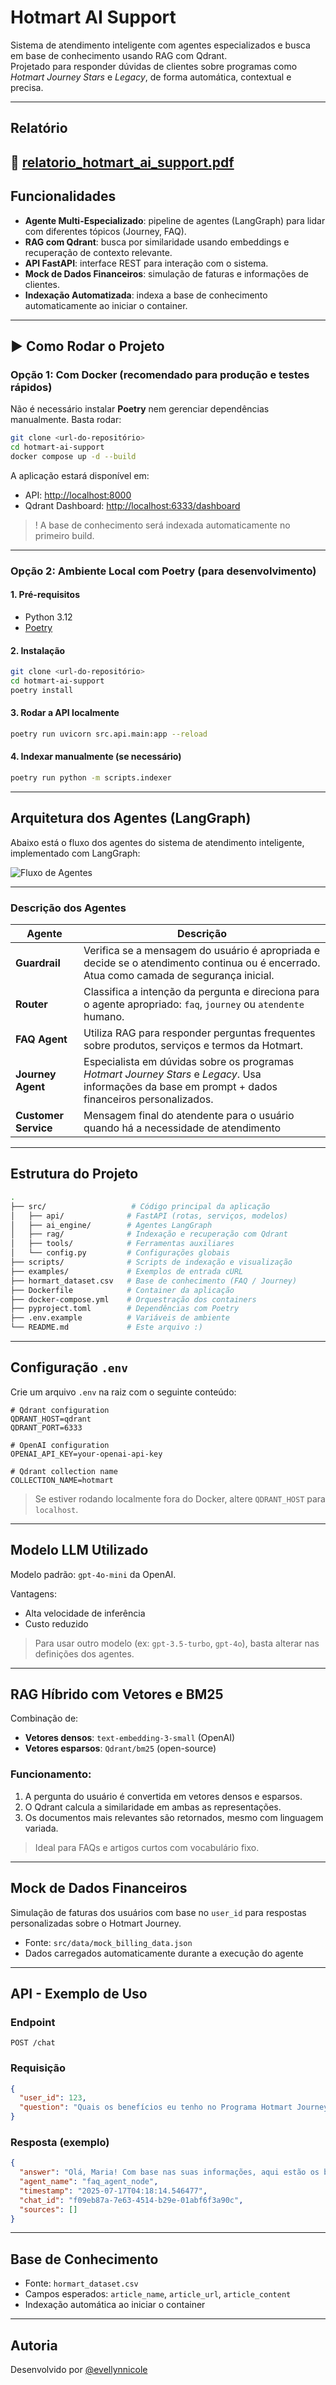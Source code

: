 #  Hotmart AI Support

Sistema de atendimento inteligente com agentes especializados e busca em base de conhecimento usando RAG com Qdrant.  
Projetado para responder dúvidas de clientes sobre programas como *Hotmart Journey Stars* e *Legacy*, de forma automática, contextual e precisa.

---
## Relatório

📄 [relatorio_hotmart_ai_support.pdf](./relatorio_hotmart_ai_support.pdf)
---

##  Funcionalidades

- **Agente Multi-Especializado**: pipeline de agentes (LangGraph) para lidar com diferentes tópicos (Journey, FAQ).
- **RAG com Qdrant**: busca por similaridade usando embeddings e recuperação de contexto relevante.
- **API FastAPI**: interface REST para interação com o sistema.
- **Mock de Dados Financeiros**: simulação de faturas e informações de clientes.
- **Indexação Automatizada**: indexa a base de conhecimento automaticamente ao iniciar o container.

---

## ▶ Como Rodar o Projeto

###  Opção 1: Com Docker (recomendado para produção e testes rápidos)

Não é necessário instalar **Poetry** nem gerenciar dependências manualmente. Basta rodar:

```bash
git clone <url-do-repositório>
cd hotmart-ai-support
docker compose up -d --build
```

A aplicação estará disponível em:

- API: [http://localhost:8000](http://localhost:8000)  
- Qdrant Dashboard: [http://localhost:6333/dashboard](http://localhost:6333/dashboard)

> ! A base de conhecimento será indexada automaticamente no primeiro build.

---

###  Opção 2: Ambiente Local com Poetry (para desenvolvimento)

#### 1. Pré-requisitos

- Python 3.12
- [Poetry](https://python-poetry.org/docs/#installation)

#### 2. Instalação

```bash
git clone <url-do-repositório>
cd hotmart-ai-support
poetry install
```

#### 3. Rodar a API localmente

```bash
poetry run uvicorn src.api.main:app --reload
```

#### 4. Indexar manualmente (se necessário)

```bash
poetry run python -m scripts.indexer
```

---

##  Arquitetura dos Agentes (LangGraph)

Abaixo está o fluxo dos agentes do sistema de atendimento inteligente, implementado com LangGraph:

![Fluxo de Agentes](src/ai_engine/graph_visualization/chat_flow.png)

---

### Descrição dos Agentes

| Agente                | Descrição |
|----------------------|-----------|
| **Guardrail**        | Verifica se a mensagem do usuário é apropriada e decide se o atendimento continua ou é encerrado. Atua como camada de segurança inicial. |
| **Router**           | Classifica a intenção da pergunta e direciona para o agente apropriado: `faq`, `journey` ou `atendente` humano. |
| **FAQ Agent**        | Utiliza RAG para responder perguntas frequentes sobre produtos, serviços e termos da Hotmart. |
| **Journey Agent**    | Especialista em dúvidas sobre os programas *Hotmart Journey Stars* e *Legacy*. Usa informações da base em prompt + dados financeiros personalizados. |
| **Customer Service** | Mensagem final do atendente para o usuário quando há a necessidade de atendimento |


---

##  Estrutura do Projeto

```bash
.
├── src/                   # Código principal da aplicação
│   ├── api/              # FastAPI (rotas, serviços, modelos)
│   ├── ai_engine/        # Agentes LangGraph
│   ├── rag/              # Indexação e recuperação com Qdrant
│   ├── tools/            # Ferramentas auxiliares
│   └── config.py         # Configurações globais
├── scripts/              # Scripts de indexação e visualização
├── examples/             # Exemplos de entrada cURL
├── hormart_dataset.csv   # Base de conhecimento (FAQ / Journey)
├── Dockerfile            # Container da aplicação
├── docker-compose.yml    # Orquestração dos containers
├── pyproject.toml        # Dependências com Poetry
├── .env.example          # Variáveis de ambiente
└── README.md             # Este arquivo :)
```

---

##  Configuração `.env`

Crie um arquivo `.env` na raiz com o seguinte conteúdo:

```env
# Qdrant configuration
QDRANT_HOST=qdrant
QDRANT_PORT=6333

# OpenAI configuration
OPENAI_API_KEY=your-openai-api-key

# Qdrant collection name
COLLECTION_NAME=hotmart
```

>  Se estiver rodando localmente fora do Docker, altere `QDRANT_HOST` para `localhost`.

---

##  Modelo LLM Utilizado

Modelo padrão: `gpt-4o-mini` da OpenAI.

Vantagens:

- Alta velocidade de inferência
- Custo reduzido

>  Para usar outro modelo (ex: `gpt-3.5-turbo`, `gpt-4o`), basta alterar nas definições dos agentes.

---

##  RAG Híbrido com Vetores e BM25

Combinação de:

- **Vetores densos**: `text-embedding-3-small` (OpenAI)
- **Vetores esparsos**: `Qdrant/bm25` (open-source)

### Funcionamento:

1. A pergunta do usuário é convertida em vetores densos e esparsos.
2. O Qdrant calcula a similaridade em ambas as representações.
3. Os documentos mais relevantes são retornados, mesmo com linguagem variada.

>  Ideal para FAQs e artigos curtos com vocabulário fixo.

---

##  Mock de Dados Financeiros

Simulação de faturas dos usuários com base no `user_id` para respostas personalizadas sobre o Hotmart Journey.

- Fonte: `src/data/mock_billing_data.json`
- Dados carregados automaticamente durante a execução do agente

---

##  API - Exemplo de Uso

### Endpoint

```http
POST /chat
```

### Requisição

```json
{
  "user_id": 123,
  "question": "Quais os benefícios eu tenho no Programa Hotmart Journey?"
}
```

### Resposta (exemplo)

```json
{
  "answer": "Olá, Maria! Com base nas suas informações, aqui estão os benefícios que você pode ter no Programa Hotmart Journey:\n\n### Hotmart Journey Stars\n- **Performance nos últimos 12 meses**: Você alcançou R$ 125.000,00 em faturamento líquido...\n\n### Hotmart Journey Legacy\nVocê está no **Hotmart Mission** do **Earth Chapter**...\n\n**Recompensas**: ...\n\n### Cartão Hotmart\nVocê pode solicitar o **Cartão Hotmart** na categoria **Business**...",
  "agent_name": "faq_agent_node",
  "timestamp": "2025-07-17T04:18:14.546477",
  "chat_id": "f09eb87a-7e63-4514-b29e-01abf6f3a90c",
  "sources": []
}
```

---

##  Base de Conhecimento

- Fonte: `hormart_dataset.csv`
- Campos esperados: `article_name`, `article_url`, `article_content`
- Indexação automática ao iniciar o container


---

##  Autoria

Desenvolvido por [@evellynnicole](https://github.com/evellynnicole)
